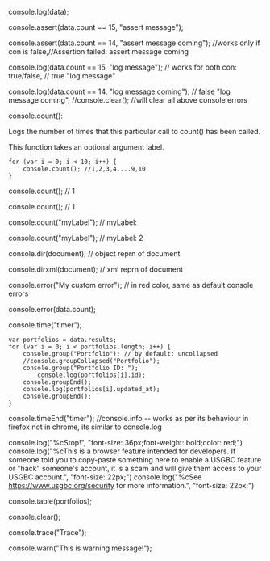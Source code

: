 console.log(data);

console.assert(data.count == 15, "assert message");

console.assert(data.count == 14, "assert message coming"); //works only if con is false,//Assertion failed: assert message coming

console.log(data.count == 15, "log message"); // works for both con: true/false, // true "log message"

console.log(data.count == 14, "log message coming"); // false "log message coming", //console.clear(); //will clear all above console errors

console.count():

Logs the number of times that this particular call to count() has been called. 

This function takes an optional argument label.

```
for (var i = 0; i < 10; i++) {
    console.count(); //1,2,3,4....9,10
}
```

console.count(); // 1

console.count(); // 1

console.count("myLabel"); // myLabel: 

console.count("myLabel"); // myLabel: 2

console.dir(document); // object reprn of document

console.dirxml(document); // xml reprn of document

console.error("My custom error"); // in red color, same as default console errors

console.error(data.count);

console.time("timer");
```
var portfolios = data.results;
for (var i = 0; i < portfolios.length; i++) {
    console.group("Portfolio"); // by default: uncollapsed
    //console.groupCollapsed("Portfolio");
    console.group("Portfolio ID: ");
        console.log(portfolios[i].id);
    console.groupEnd();
    console.log(portfolios[i].updated_at);
    console.groupEnd();
}
```

console.timeEnd("timer");
//console.info -- works as per its behaviour in firefox not in chrome, its similar to console.log

console.log("%cStop!", "font-size: 36px;font-weight: bold;color: red;")
console.log("%cThis is a browser feature intended for developers. If someone told you to copy-paste something here to enable a USGBC feature or \"hack\" someone's account, it is a scam and will give them access to your USGBC account.", "font-size: 22px;")
console.log("%cSee https://www.usgbc.org/security for more information.", "font-size: 22px;")

console.table(portfolios);

console.clear();

console.trace("Trace");

console.warn("This is warning message!");